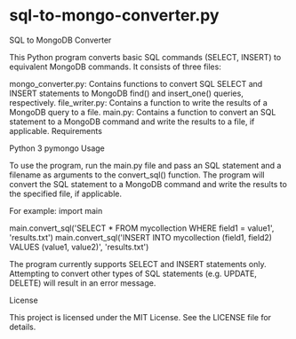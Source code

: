 # sql-to-mongo-converter.py
SQL to MongoDB Converter

This Python program converts basic SQL commands (SELECT, INSERT) to equivalent MongoDB commands. It consists of three files:

mongo_converter.py: Contains functions to convert SQL SELECT and INSERT statements to MongoDB find() and insert_one() queries, respectively.
file_writer.py: Contains a function to write the results of a MongoDB query to a file.
main.py: Contains a function to convert an SQL statement to a MongoDB command and write the results to a file, if applicable.
Requirements

Python 3
pymongo
Usage

To use the program, run the main.py file and pass an SQL statement and a filename as arguments to the convert_sql() function. The program will convert the SQL statement to a MongoDB command and write the results to the specified file, if applicable.

For example:
import main

main.convert_sql('SELECT * FROM mycollection WHERE field1 = value1', 'results.txt')
main.convert_sql('INSERT INTO mycollection (field1, field2) VALUES (value1, value2)', 'results.txt')


The program currently supports SELECT and INSERT statements only. Attempting to convert other types of SQL statements (e.g. UPDATE, DELETE) will result in an error message.

License

This project is licensed under the MIT License. See the LICENSE file for details.

